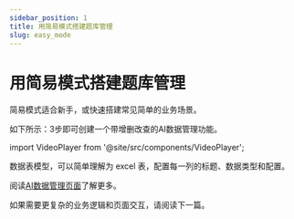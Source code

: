 ```yaml
---
sidebar_position: 1
title: 用简易模式搭建题库管理
slug: easy_mode
---
```


# 用简易模式搭建题库管理

简易模式适合新手，或快速搭建常见简单的业务场景。

如下所示：3步即可创建一个带增删改查的AI数据管理功能。

import VideoPlayer from '@site/src/components/VideoPlayer';

<VideoPlayer relatePath="/docs/tutorial/easy_questions.mp4" />

数据表模型，可以简单理解为 excel 表，配置每一列的标题、数据类型和配置。

阅读[AI数据管理页面](../../devguide/portal-and-page-development/ai-data-management-page)了解更多。

如果需要更复杂的业务逻辑和页面交互，请阅读下一篇。
